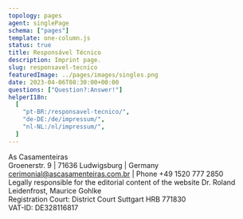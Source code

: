 ```yaml
---
topology: pages
agent: singlePage
schema: ["pages"]
template: one-column.js
status: true
title: Responsável Técnico
description: Imprint page.
slug: responsavel-tecnico
featuredImage: ../pages/images/singles.png
date: 2023-04-06T08:30:00+00:00
questions: ["Question?:Answer!"]
helperI18n:
  [
    "pt-BR:/responsavel-tecnico/",
    "de-DE:/de/impressum/",
    "nl-NL:/nl/impressum/",
  ]
---
```


As Casamenteiras  
Groenerstr. 9 | 71636 Ludwigsburg | Germany  
cerimonial@ascasamenteiras.com.br | Phone +49 1520 777 2850  
Legally responsible for the editorial content of the website
Dr. Roland Leidenfrost, Maurice Gohlke  
Registration Court: District Court Suttgart HRB 771830  
VAT-ID: DE328116817
